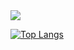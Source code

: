 <!--
**dhsj8405/dhsj8405** is a ✨ _special_ ✨ repository because its `README.md` (this file) appears on your GitHub profile.

Here are some ideas to get you started:

- 🔭 I’m currently working on ...
- 🌱 I’m currently learning ...
- 👯 I’m looking to collaborate on ...
- 🤔 I’m looking for help with ...
- 💬 Ask me about ...
- 📫 How to reach me: ...
- 😄 Pronouns: ...
- ⚡ Fun fact: ...
-->

<img src="https://img.shields.io/badge/Java-007396?style=flat-square&logo=Java&logoColor=white"/>

[![Top Langs](https://github-readme-stats.vercel.app/api/top-langs/?username=dhsj8405&layout=compact)](https://github.com/anuraghazra/github-readme-stats)

